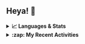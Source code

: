 ## Heya! 👋

<details>
  <summary><strong>📈 Languages & Stats</strong></summary>
  <img src="https://github-readme-stats.vercel.app/api?username=bunningss&show_icons=true&theme=dark&hide_border=true"
       alt="Tayef's GitHub stats" />
  <img src="https://github-readme-stats.vercel.app/api/top-langs/?username=bunningss&show_icons=true&theme=dark&hide_border=true&layout=compact&langs_count=5"
       alt="Tayef's Top GitHub Languages" />
</details>

<details>
<summary><strong> :zap: My Recent Activities </strong></summary>

<!-- ACTIVITY-LIST:START -->
- [bunningss pushed to main in bunningss/portfolio](https://github.com/bunningss/portfolio/compare/c5702742aa...43d59e494c)
- [bunningss pushed to master in bunningss/ngo](https://github.com/bunningss/ngo/compare/55398596e7...0444ebae28)
- [bunningss pushed to master in bunningss/ngo](https://github.com/bunningss/ngo/compare/937f3f0b60...55398596e7)
- [bunningss made bunningss/ngo public](https://github.com/bunningss/ngo)
- [bunningss made bunningss/inventory-manager public](https://github.com/bunningss/inventory-manager)
<!-- ACTIVITY-LIST:END -->

</details>
